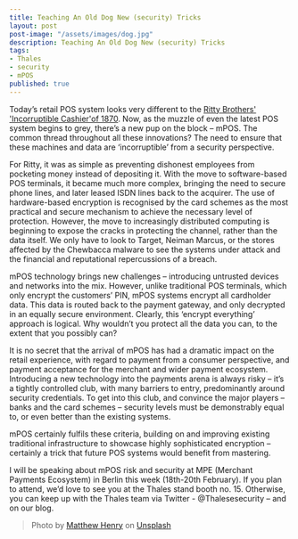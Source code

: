 ```yaml
---
title: Teaching An Old Dog New (security) Tricks
layout: post
post-image: "/assets/images/dog.jpg"
description: Teaching An Old Dog New (security) Tricks
tags:
- Thales
- security
- mPOS
published: true
---
```


Today’s retail POS system looks very different to the [Ritty Brothers' 'Incorruptible Cashier'of 1870](http://www.americantable.org/2011/11/today-in-history-rittys-incorruptible-cashier-1879/). Now, as the muzzle of even the latest POS system begins to grey, there’s a new pup on the block – mPOS. The common thread throughout all these innovations? The need to ensure that these machines and data are ‘incorruptible’ from a security perspective.

For Ritty, it was as simple as preventing dishonest employees from pocketing money instead of depositing it. With the move to software-based POS terminals, it became much more complex, bringing the need to secure phone lines, and later leased ISDN lines back to the acquirer. The use of hardware-based encryption is recognised by the card schemes as the most practical and secure mechanism to achieve the necessary level of protection. However, the move to increasingly distributed computing is beginning to expose the cracks in protecting the channel, rather than the data itself. We only have to look to Target, Neiman Marcus, or the stores affected by the Chewbacca malware to see the systems under attack and the financial and reputational repercussions of a breach.

mPOS technology brings new challenges – introducing untrusted devices and networks into the mix. However, unlike traditional POS terminals, which only encrypt the customers’ PIN, mPOS systems encrypt all cardholder data. This data is routed back to the payment gateway, and only decrypted in an equally secure environment. Clearly, this ‘encrypt everything’ approach is logical. Why wouldn’t you protect all the data you can, to the extent that you possibly can?

It is no secret that the arrival of mPOS has had a dramatic impact on the retail experience, with regard to payment from a consumer perspective, and payment acceptance for the merchant and wider payment ecosystem. Introducing a new technology into the payments arena is always risky – it’s a tightly controlled club, with many barriers to entry, predominantly around security credentials. To get into this club, and convince the major players – banks and the card schemes – security levels must be demonstrably equal to, or even better than the existing systems.

mPOS certainly fulfils these criteria, building on and improving existing traditional infrastructure to showcase highly sophisticated encryption – certainly a trick that future POS systems would benefit from mastering.

I will be speaking about mPOS risk and security at MPE (Merchant Payments Ecosystem) in Berlin this week (18th-20th February). If you plan to attend, we’d love to see you at the Thales stand booth no. 15. Otherwise, you can keep up with the Thales team via Twitter - @Thalesesecurity – and on our blog.

> Photo by <a href="https://unsplash.com/@matthewhenry?utm_source=unsplash&utm_medium=referral&utm_content=creditCopyText">Matthew Henry</a> on <a href="https://unsplash.com/s/photos/sleepy-dog?utm_source=unsplash&utm_medium=referral&utm_content=creditCopyText">Unsplash</a>
  